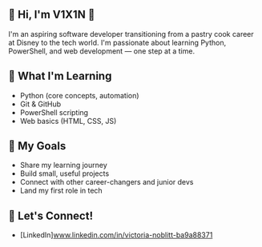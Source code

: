 

## 👋 Hi, I'm V1X1N 🦐

I'm an aspiring software developer transitioning from a pastry cook career at Disney to the tech world. I'm passionate about learning Python, PowerShell, and web development — one step at a time.

## 🦐 What I'm Learning
- Python (core concepts, automation)
- Git & GitHub
- PowerShell scripting
- Web basics (HTML, CSS, JS)

## 🦐 My Goals
- Share my learning journey
- Build small, useful projects
- Connect with other career-changers and junior devs
- Land my first role in tech

## 🦐 Let's Connect!
- [LinkedIn]www.linkedin.com/in/victoria-noblitt-ba9a88371
  

